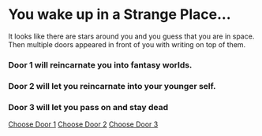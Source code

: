 # You wake up in a Strange Place...

It looks like there are stars around you and you guess that you are in space. Then multiple doors appeared in front of you with writing on top of them.

### Door 1 will reincarnate you into fantasy worlds.
### Door 2 will let you reincarnate into your younger self.
### Door 3 will let you pass on and stay dead

[Choose Door 1](fantasy-world.md)
[Choose Door 2](return-to-younger-self.md)
[Choose Door 3](dont-reincarnate.md)
